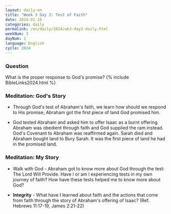 ```yaml
---
layout: daily-en
title: "Week 3 Day 2: Test of Faith"
date: 2024-01-16
categories: daily
permalink: /en/daily/2024/wk3-day2-daily.html
weekNum: 3
dayNum: 2
language: English
cycle: 2024
---
```


### Question     
What is the proper response to God's promise?
{% include BibleLinks2024.html %} 

### Meditation: God's Story   
+ Through God's test of Abraham's faith, we learn how should we respond to His promise; Abraham got the first piece of land God promised him. 

+ God tested Abraham and asked him to offer Isaac as a burnt offering. Abraham was obedient through faith and God supplied the ram instead. God's Covenant to Abraham was reaffirmed again. Sarah died and Abraham bought land to Bury Sarah. It was the first piece of land he had in the promised land. 

### Meditation: My Story   
+ Walk with God - Abraham got to know more about God through the test: The Lord Will Provide. Have I or am I experiencing tests in my own journey of faith? How have these tests helped me to know more about God? 

+ **Integrity** - What have I learned about faith and the actions that come from faith through the story of Abraham's offering of Isaac? (Ref. Hebrews 11:17-19, James 2:21-22) 
